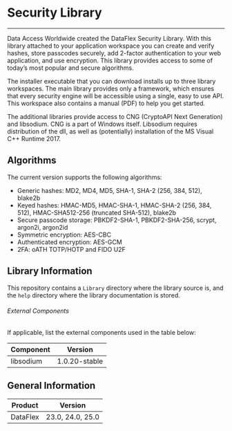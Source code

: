 # Security Library 

---

Data Access Worldwide created the DataFlex Security Library. With this library attached to your application workspace you can create and verify hashes, store passcodes securely, add 2-factor authentication to your web application, and use encryption. This library provides access to some of today’s most popular and secure algorithms.

The installer executable that you can download installs up to three library workspaces. The main library provides only a framework, which ensures that every security engine will be accessible using a single, easy to use API. This workspace also contains a manual (PDF) to help you get started.

The additional libraries provide access to CNG (CryptoAPI Next Generation) and libsodium. CNG is a part of Windows itself. Libsodium requires distribution of the dll, as well as (potentially) installation of the MS Visual C++ Runtime 2017.

## Algorithms
The current version supports the following algorithms:

- Generic hashes: MD2, MD4, MD5, SHA-1, SHA-2 (256, 384, 512), blake2b
- Keyed hashes: HMAC-MD5, HMAC-SHA-1, HMAC-SHA-2 (256, 384, 512), HMAC-SHA512-256 (truncated SHA-512), blake2b
- Secure passcode storage: PBKDF2-SHA-1, PBKDF2-SHA-256, scrypt, argon2i, argon2id
- Symmetric encryption: AES-CBC
- Authenticated encryption: AES-GCM
- 2FA: oATH TOTP/HOTP and FIDO U2F

## Library Information

This repository contains a `Library` directory where the library source is, and the `help` directory where the library documentation is stored.


###### External Components

If applicable, list the external components used in the table below:

| Component | Version       |
| --------- | ------------- |
| libsodium | 1.0.20-stable |

## General Information

| Product  | Version           |
| -------- | ----------------- |
| DataFlex | 23.0, 24.0, 25.0  |
